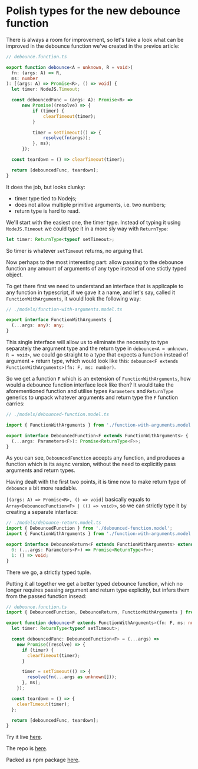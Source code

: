 # Polish types for the new debounce function

There is always a room for improvement, so let's take a look what can be improved in the debounce function we've created in the previos article:

```typescript
// debounce.function.ts

export function debounce<A = unknown, R = void>(
  fn: (args: A) => R,
  ms: number
): [(args: A) => Promise<R>, () => void] {
  let timer: NodeJS.Timeout;

  const debouncedFunc = (args: A): Promise<R> =>
      new Promise((resolve) => {
          if (timer) {
              clearTimeout(timer);
          }

          timer = setTimeout(() => {
              resolve(fn(args));
          }, ms);
      });

  const teardown = () => clearTimeout(timer);

  return [debouncedFunc, teardown];
}
```

It does the job, but looks clunky:
- timer type tied to Nodejs;
- does not allow multiple primitive arguments, i.e. two numbers;
- return type is hard to read.

We'll start with the easiest one, the timer type. Instead of typing it using `NodeJS.Timeout` we could type it in a more sly way with `ReturnType`:

```typescript
let timer: ReturnType<typeof setTimeout>;
```

So timer is whatever `setTimeout` returns, no arguing that.

Now perhaps to the most interesting part: allow passing to the debounce function any amount of arguments of any type instead of one stictly typed object.

To get there first we need to understand an interface that is applicaple to any function in typescript, if we gave it a name, and let's say, called it `FunctionWithArguments`, it would look the following way:

```typescript
// ./models/function-with-arguments.model.ts

export interface FunctionWithArguments {
  (...args: any): any;
}
```

This single interface will allow us to eliminate the necessity to type separately the argument type and the return type in `debounce<A = unknown, R = void>`, we could go straight to a type that expects a function instead of argument + return type, which would look like this: `debounce<F extends FunctionWithArguments>(fn: F, ms: number)`.

So we get a function `F` which is an extension of `FunctionWithArguments`, how would a debounce function interface look like then? It would take the aforementioned function and utilise types `Parameters` and `ReturnType` generics to unpack whatever arguments and return type the `F` function carries:

```typescript
// ./models/debounced-function.model.ts

import { FunctionWithArguments } from './function-with-arguments.model';

export interface DebouncedFunction<F extends FunctionWithArguments> {
  (...args: Parameters<F>): Promise<ReturnType<F>>;
}
```
As you can see, `DebouncedFunction` accepts any function, and produces a function which is its async version, without the need to explicitly pass arguments and return types.

Having dealt with the first two points, it is time now to make return type of `debounce` a bit more readable.

`[(args: A) => Promise<R>, () => void]` basically equals to `Array<DebouncedFunction<F> | (() => void)>`, so we can strictly type it by creating a separate interface:

```typescript
// ./models/debounce-return.model.ts
import { DebouncedFunction } from './debounced-function.model';
import { FunctionWithArguments } from './function-with-arguments.model';

export interface DebounceReturn<F extends FunctionWithArguments> extends Array<DebouncedFunction<F> | (() => void)> {
  0: (...args: Parameters<F>) => Promise<ReturnType<F>>;
  1: () => void;
}
```

There we go, a strictly typed tuple.

Putting it all together we get a better typed debounce function, which no longer requires passing argument and return type explicitly, but infers them from the passed function insead:

```typescript
// debounce.function.ts
import { DebouncedFunction, DebounceReturn, FunctionWithArguments } from './models';

export function debounce<F extends FunctionWithArguments>(fn: F, ms: number): DebounceReturn<F> {
  let timer: ReturnType<typeof setTimeout>;

  const debouncedFunc: DebouncedFunction<F> = (...args) =>
    new Promise((resolve) => {
      if (timer) {
        clearTimeout(timer);
      }

      timer = setTimeout(() => {
        resolve(fn(...args as unknown[]));
      }, ms);
    });

  const teardown = () => {
    clearTimeout(timer);
  };

  return [debouncedFunc, teardown];
}
```

Try it live [here](https://www.typescriptlang.org/play?#code/JYOwLgpgTgZghgYwgAgGIFcQLMA9iAdWDAAsBBKAc3QFsJwBnZAbwChlkAKAOl7ioYAuZHBABPAJTDRYgNysAvq1ahIsRCgAiEAEa5MSACYYsOfAB5UyCAA9IIQ0xPY8hYuSq16YBgD4W7Fy83PyUQsgACvxwdGoMlr5SkVC4NMAMEOYAShBg6FAgACpiAA6ZqL6+8koq4NDwSMjaegYQOXkFltZ29I5oBmZupBTUdIz+tvZ9FFBwYubN+lgQxgOuCcgAPlycEsgAvP4AbrjAhhL+bBwADMI8fALCUbOx0PEVe4fJqemZ7flFUrlSryDgARjun2Op0M1WUMDW+GQhl0SyQXUmvSciKGHlG3j8nBgIGEqAANMgaOEQLQdNAkotWv9OhUAhwADa5ZA4OhQYTMwFlcxgIG4GDIDJgQrAOj6MBVZQcBD4BhgZGo1qrLDCRnLLUuCys-ZBB5hKGBDggCAAd2+aQynE4UAgDFw7KOEChbI4PuA4s4PPp3p9PoQnP40tl6DAAZl9NBIeQNUT3LjUAOEtykYgcsdXquKeQztd7ogRJA9xCAhETEwAGsQLhrSAANoAXQkEgTIYUFKpXYtSYHgWVIFV3Ig-EMTZAGd2B0ug7Dk6g2dzgagA44CnkgWdHVnLZRLT1zgpkCnM7bcNYo-HcEMhjnIAhyBpNDpUApIAATMJ35+XovsgADUb4-rud5qkeGp6mQj5thmx5omWD6GBSYLXNcw4wLg6acJyao2Bm1yyMgxHmMgmGkeRIEgXsBbIZq8GGJwYIUj+EjcKQ9CcHeboQNw7K4JQEiKEAA).

The repo is [here](https://github.com/Bwca/merry-solutions__debounce).

Packed as npm package [here](https://www.npmjs.com/package/@merry-solutions/debounce).
